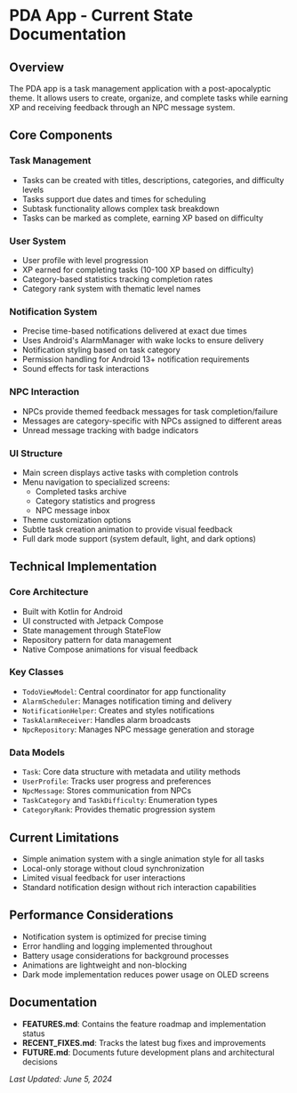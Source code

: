 # PDA App - Current State Documentation

## Overview
The PDA app is a task management application with a post-apocalyptic theme. It allows users to create, organize, and complete tasks while earning XP and receiving feedback through an NPC message system.

## Core Components

### Task Management
- Tasks can be created with titles, descriptions, categories, and difficulty levels
- Tasks support due dates and times for scheduling
- Subtask functionality allows complex task breakdown
- Tasks can be marked as complete, earning XP based on difficulty

### User System
- User profile with level progression
- XP earned for completing tasks (10-100 XP based on difficulty)
- Category-based statistics tracking completion rates
- Category rank system with thematic level names

### Notification System
- Precise time-based notifications delivered at exact due times
- Uses Android's AlarmManager with wake locks to ensure delivery
- Notification styling based on task category
- Permission handling for Android 13+ notification requirements
- Sound effects for task interactions

### NPC Interaction
- NPCs provide themed feedback messages for task completion/failure
- Messages are category-specific with NPCs assigned to different areas
- Unread message tracking with badge indicators

### UI Structure
- Main screen displays active tasks with completion controls
- Menu navigation to specialized screens:
  - Completed tasks archive
  - Category statistics and progress
  - NPC message inbox
- Theme customization options
- Subtle task creation animation to provide visual feedback
- Full dark mode support (system default, light, and dark options)

## Technical Implementation

### Core Architecture
- Built with Kotlin for Android
- UI constructed with Jetpack Compose
- State management through StateFlow 
- Repository pattern for data management
- Native Compose animations for visual feedback

### Key Classes
- `TodoViewModel`: Central coordinator for app functionality
- `AlarmScheduler`: Manages notification timing and delivery
- `NotificationHelper`: Creates and styles notifications
- `TaskAlarmReceiver`: Handles alarm broadcasts
- `NpcRepository`: Manages NPC message generation and storage

### Data Models
- `Task`: Core data structure with metadata and utility methods
- `UserProfile`: Tracks user progress and preferences
- `NpcMessage`: Stores communication from NPCs
- `TaskCategory` and `TaskDifficulty`: Enumeration types
- `CategoryRank`: Provides thematic progression system

## Current Limitations
- Simple animation system with a single animation style for all tasks
- Local-only storage without cloud synchronization
- Limited visual feedback for user interactions
- Standard notification design without rich interaction capabilities

## Performance Considerations
- Notification system is optimized for precise timing
- Error handling and logging implemented throughout
- Battery usage considerations for background processes
- Animations are lightweight and non-blocking
- Dark mode implementation reduces power usage on OLED screens

## Documentation
- **FEATURES.md**: Contains the feature roadmap and implementation status
- **RECENT_FIXES.md**: Tracks the latest bug fixes and improvements
- **FUTURE.md**: Documents future development plans and architectural decisions

*Last Updated: June 5, 2024* 
